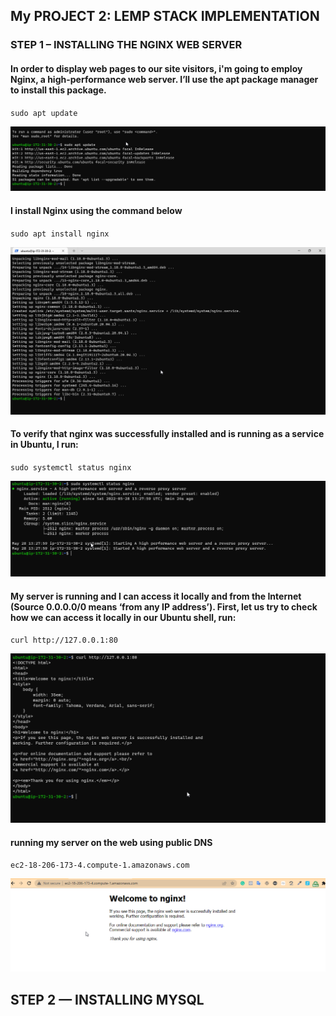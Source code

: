 ## My PROJECT 2: LEMP STACK IMPLEMENTATION

### STEP 1 – INSTALLING THE NGINX WEB SERVER

#### In order to display web pages to our site visitors, i'm going to employ Nginx, a high-performance web server. I’ll use the apt package manager to install this package.

`sudo apt update`

![Apt Update](images/aptupdate.png)

#### I install Nginx using the command below
`sudo apt install nginx`

![nginx update](images/nginx.png)

#### To verify that nginx was successfully installed and is running as a service in Ubuntu,  I run:

`sudo systemctl status nginx`

![nginx status](images/status.png)

#### My server is running and I can access it locally and from the Internet (Source 0.0.0.0/0 means ‘from any IP address’). First, let us try to check how we can access it locally in our Ubuntu shell, run:

`curl http://127.0.0.1:80`

![local running](images/local.png)


#### running my server on the web using public DNS

`ec2-18-206-173-4.compute-1.amazonaws.com`

![web running](images/web.png)

## STEP 2 — INSTALLING MYSQL









